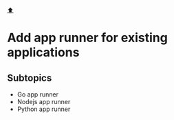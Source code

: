 [⬆️](../README.md)

# Add app runner for existing applications

## Subtopics

* Go app runner
* Nodejs app runner
* Python app runner